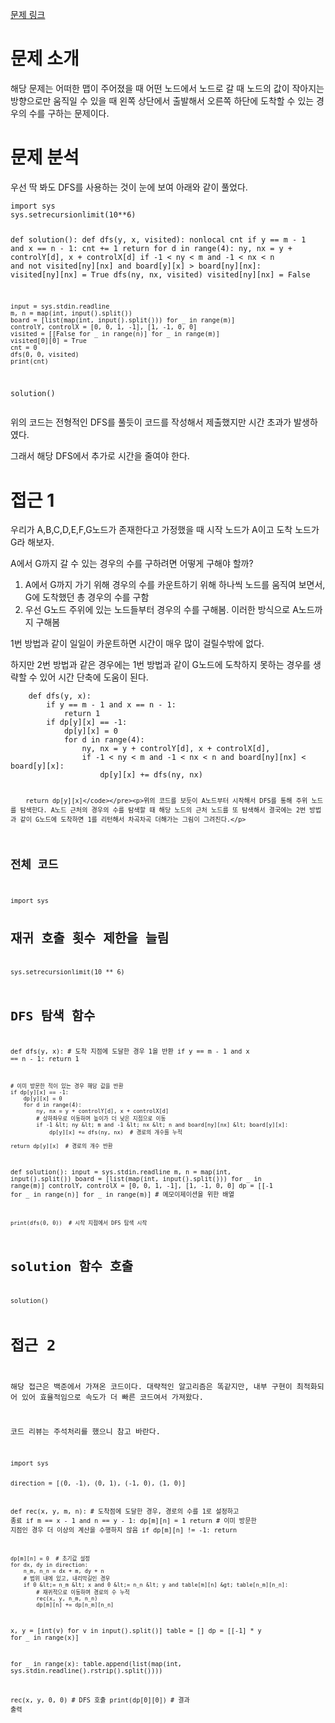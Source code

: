 <p><a href="https://www.acmicpc.net/problem/1520">문제 링크</a></p>
<h1 id="문제-소개">문제 소개</h1>
<p>해당 문제는 어떠한 맵이 주어졌을 때 어떤 노드에서 노드로 갈 때 노드의 값이 작아지는 방향으로만 움직일 수 있을 때 왼쪽 상단에서 출발해서 오른쪽 하단에 도착할 수 있는 경우의 수를 구하는 문제이다.</p>
<h1 id="문제-분석">문제 분석</h1>
<p>우선 딱 봐도 DFS를 사용하는 것이 눈에 보여 아래와 같이 풀었다.</p>
<pre><code>import sys
sys.setrecursionlimit(10**6)


def solution():
    def dfs(y, x, visited):
        nonlocal cnt
        if y == m - 1 and x == n - 1:
            cnt += 1
            return
        for d in range(4):
            ny, nx = y + controlY[d], x + controlX[d]
            if -1 &lt; ny &lt; m and -1 &lt; nx &lt; n and not visited[ny][nx] and board[y][x] &gt; board[ny][nx]:
                visited[ny][nx] = True
                dfs(ny, nx, visited)
                visited[ny][nx] = False

    input = sys.stdin.readline
    m, n = map(int, input().split())
    board = [list(map(int, input().split())) for _ in range(m)]
    controlY, controlX = [0, 0, 1, -1], [1, -1, 0, 0]
    visited = [[False for _ in range(n)] for _ in range(m)]
    visited[0][0] = True
    cnt = 0
    dfs(0, 0, visited)
    print(cnt)


solution()</code></pre><p>위의 코드는 전형적인 DFS를 풀듯이 코드를 작성해서 제출했지만 시간 초과가 발생하였다.</p>
<p>그래서 해당 DFS에서 추가로 시간을 줄여야 한다.</p>
<h1 id="접근-1">접근 1</h1>
<p>우리가 A,B,C,D,E,F,G노드가 존재한다고 가정했을 때 시작 노드가 A이고 도착 노드가 G라 해보자.</p>
<p>A에서 G까지 갈 수 있는 경우의 수를 구하려면 어떻게 구해야 할까?</p>
<blockquote>
</blockquote>
<ol>
<li>A에서 G까지 가기 위해 경우의 수를 카운트하기 위해 하나씩 노드를 움직여 보면서, G에 도착했던 총 경우의 수를 구함</li>
<li>우선 G노드 주위에 있는 노드들부터 경우의 수를 구해봄. 이러한 방식으로 A노드까지 구해봄</li>
</ol>
<p>1번 방법과 같이 일일이 카운트하면 시간이 매우 많이 걸릴수밖에 없다.</p>
<p>하지만 2번 방법과 같은 경우에는 1번 방법과 같이 G노드에 도착하지 못하는 경우를 생략할 수 있어 시간 단축에 도움이 된다.</p>
<pre><code>    def dfs(y, x):
        if y == m - 1 and x == n - 1:
            return 1
        if dp[y][x] == -1:
            dp[y][x] = 0
            for d in range(4):
                ny, nx = y + controlY[d], x + controlX[d],
                if -1 &lt; ny &lt; m and -1 &lt; nx &lt; n and board[ny][nx] &lt; board[y][x]:
                    dp[y][x] += dfs(ny, nx)

        return dp[y][x]</code></pre><p>위의 코드를 보듯이 A노드부터 시작해서 DFS를 통해 주위 노드를 탐색한다. A노드 근처의 경우의 수를 탐색할 때 해당 노드의 근처 노드를 또 탐색해서 결국에는 2번 방법과 같이 G노드에 도착하면 1를 리턴해서 차곡차곡 더해가는 그림이 그려진다.</p>
<h2 id="전체-코드">전체 코드</h2>
<pre><code>import sys

# 재귀 호출 횟수 제한을 늘림
sys.setrecursionlimit(10 ** 6)

# DFS 탐색 함수
def dfs(y, x):
    # 도착 지점에 도달한 경우 1을 반환
    if y == m - 1 and x == n - 1:
        return 1

    # 이미 방문한 적이 있는 경우 해당 값을 반환
    if dp[y][x] == -1:
        dp[y][x] = 0
        for d in range(4):
            ny, nx = y + controlY[d], x + controlX[d]
            # 상하좌우로 이동하며 높이가 더 낮은 지점으로 이동
            if -1 &lt; ny &lt; m and -1 &lt; nx &lt; n and board[ny][nx] &lt; board[y][x]:
                dp[y][x] += dfs(ny, nx)  # 경로의 개수를 누적

    return dp[y][x]  # 경로의 개수 반환

def solution():
    input = sys.stdin.readline
    m, n = map(int, input().split())
    board = [list(map(int, input().split())) for _ in range(m)]
    controlY, controlX = [0, 0, 1, -1], [1, -1, 0, 0]
    dp = [[-1 for _ in range(n)] for _ in range(m)]  # 메모이제이션을 위한 배열

    print(dfs(0, 0))  # 시작 지점에서 DFS 탐색 시작

# solution 함수 호출
solution()</code></pre><h1 id="접근-2">접근 2</h1>
<p>해당 접근은 백준에서 가져온 코드이다. 대략적인 알고리즘은 똑같지만, 내부 구현이 최적화되어 있어 효율적임으로 속도가 더 빠른 코드여서 가져왔다.</p>
<p>코드 리뷰는 주석처리를 했으니 참고 바란다.</p>
<pre><code>import sys

direction = [(0, -1), (0, 1), (-1, 0), (1, 0)]

def rec(x, y, m, n):
    # 도착점에 도달한 경우, 경로의 수를 1로 설정하고 종료
    if m == x - 1 and n == y - 1:
        dp[m][n] = 1
        return
    # 이미 방문한 지점인 경우 더 이상의 계산을 수행하지 않음
    if dp[m][n] != -1:
        return

    dp[m][n] = 0  # 초기값 설정
    for dx, dy in direction:
        n_m, n_n = dx + m, dy + n
        # 범위 내에 있고, 내리막길인 경우
        if 0 &lt;= n_m &lt; x and 0 &lt;= n_n &lt; y and table[m][n] &gt; table[n_m][n_n]:
            # 재귀적으로 이동하며 경로의 수 누적
            rec(x, y, n_m, n_n)
            dp[m][n] += dp[n_m][n_n]

x, y = [int(v) for v in input().split()]
table = []
dp = [[-1] * y for _ in range(x)]

for _ in range(x):
    table.append(list(map(int, sys.stdin.readline().rstrip().split())))

rec(x, y, 0, 0)  # DFS 호출
print(dp[0][0])  # 결과 출력</code></pre>